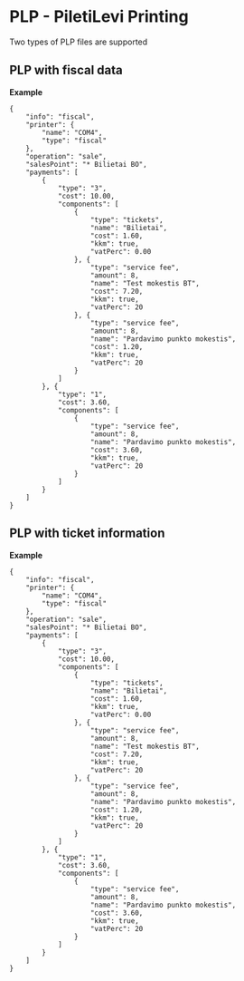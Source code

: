 # PLP - PiletiLevi Printing

Two types of PLP files are supported

## PLP with fiscal data

**Example**

    {
        "info": "fiscal",
        "printer": {
            "name": "COM4",
            "type": "fiscal"
        },
        "operation": "sale",
        "salesPoint": "* Bilietai BO",
        "payments": [
            {
                "type": "3",
                "cost": 10.00,
                "components": [
                    {
                        "type": "tickets",
                        "name": "Bilietai",
                        "cost": 1.60,
                        "kkm": true,
                        "vatPerc": 0.00
                    }, {
                        "type": "service fee",
                        "amount": 8,
                        "name": "Test mokestis BT",
                        "cost": 7.20,
                        "kkm": true,
                        "vatPerc": 20
                    }, {
                        "type": "service fee",
                        "amount": 8,
                        "name": "Pardavimo punkto mokestis",
                        "cost": 1.20,
                        "kkm": true,
                        "vatPerc": 20
                    }
                ]
            }, {
                "type": "1",
                "cost": 3.60,
                "components": [
                    {
                        "type": "service fee",
                        "amount": 8,
                        "name": "Pardavimo punkto mokestis",
                        "cost": 3.60,
                        "kkm": true,
                        "vatPerc": 20
                    }
                ]
            }
        ]
    }

## PLP with ticket information
**Example**

    {
        "info": "fiscal",
        "printer": {
            "name": "COM4",
            "type": "fiscal"
        },
        "operation": "sale",
        "salesPoint": "* Bilietai BO",
        "payments": [
            {
                "type": "3",
                "cost": 10.00,
                "components": [
                    {
                        "type": "tickets",
                        "name": "Bilietai",
                        "cost": 1.60,
                        "kkm": true,
                        "vatPerc": 0.00
                    }, {
                        "type": "service fee",
                        "amount": 8,
                        "name": "Test mokestis BT",
                        "cost": 7.20,
                        "kkm": true,
                        "vatPerc": 20
                    }, {
                        "type": "service fee",
                        "amount": 8,
                        "name": "Pardavimo punkto mokestis",
                        "cost": 1.20,
                        "kkm": true,
                        "vatPerc": 20
                    }
                ]
            }, {
                "type": "1",
                "cost": 3.60,
                "components": [
                    {
                        "type": "service fee",
                        "amount": 8,
                        "name": "Pardavimo punkto mokestis",
                        "cost": 3.60,
                        "kkm": true,
                        "vatPerc": 20
                    }
                ]
            }
        ]
    }
